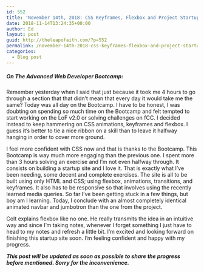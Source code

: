 ```yaml
---
id: 552
title: 'November 14th, 2018: CSS Keyframes, Flexbox and Project Startup Site'
date: 2018-11-14T13:24:35+00:00
author: Ed
layout: post
guid: http://theleapofaith.com/?p=552
permalink: /november-14th-2018-css-keyframes-flexbox-and-project-startup-site/
categories:
  - Blog post
---
```

##### On The Advanced Web Developer Bootcamp:

Remember yesterday when I said that just because it took me 4 hours to go through a section that that didn’t mean that every day it would take me the same? Today was all day on the Bootcamp. I have to be honest, I was doubting on spending so much time on the Bootcamp and felt tempted to start working on the LoF v2.0 or solving challenges on fCC. I decided instead to keep hammering on CSS animations, keyframes and flexbox. I guess it&#8217;s better to tie a nice ribbon on a skill than to leave it halfway hanging in order to cover more ground.

I feel more confident with CSS now and that is thanks to the Bootcamp. This Bootcamp is way much more engaging than the previous one. I spent more than 3 hours solving an exercise and I’m not even halfway through. It consists on building a startup site and I love it. That is exactly what I’ve been needing, some decent and complete exercises. The site is all to be built using only HTML and CSS; using flexbox, animations, transitions, and keyframes. It also has to be responsive so that involves using the recently learned media queries. So far I’ve been getting stuck in a few things, but boy am I learning. Today, I conclude with an almost completely identical animated navbar and jumbotron than the one from the project.

Colt explains flexbox like no one. He really transmits the idea in an intuitive way and since I’m taking notes, whenever I forget something I just have to head to my notes and refresh a little bit. I’m excited and looking forward on finishing this startup site soon. I&#8217;m feeling confident and happy with my progress.

**_This post will be updated as soon as possible to share the progress before mentioned. Sorry for the inconvenience._**